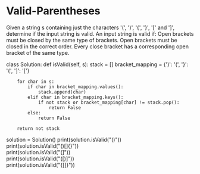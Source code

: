 # Valid-Parentheses
Given a string s containing just the characters '(', ')', '{', '}', '[' and ']', determine if the input string is valid.  An input string is valid if:  Open brackets must be closed by the same type of brackets. Open brackets must be closed in the correct order. Every close bracket has a corresponding open bracket of the same type.

class Solution:
    def isValid(self, s):
        stack = []
        bracket_mapping = {')': '(', '}': '{', ']': '['}

        for char in s:
            if char in bracket_mapping.values():
                stack.append(char)
            elif char in bracket_mapping.keys():
                if not stack or bracket_mapping[char] != stack.pop():
                    return False
            else:
                return False

        return not stack


solution = Solution()
print(solution.isValid("()"))     
print(solution.isValid("()[]{}"))  
print(solution.isValid("(]"))      
print(solution.isValid("([)]"))   
print(solution.isValid("{[]}"))  
